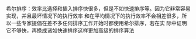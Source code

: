 希尔排序：效率比选择和插入排序快很多，但是不如快速排序等。因为它非常容易实现，并且最坏情况下的执行效率
和在平均情况下的执行效率不会相差很多，所以一些专家提倡在差不多任何排序工作开始时都使用希尔排序，若在实
际中证明它不够快，再换成诸如快速排序这样更加高级的排序算法